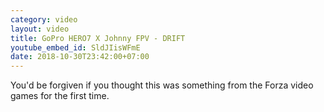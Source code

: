 ```yaml
---
category: video
layout: video
title: GoPro HERO7 X Johnny FPV - DRIFT
youtube_embed_id: SldJIisWFmE
date: 2018-10-30T23:42:00+07:00
---
```


You'd be forgiven if you thought this was something from the Forza video games for the first time.
